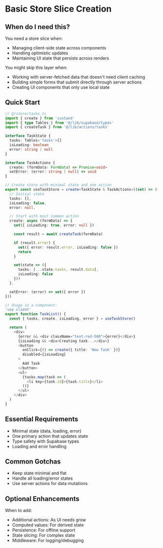 # Basic Store Slice Creation

## When do I need this?

You need a store slice when:

- Managing client-side state across components
- Handling optimistic updates
- Maintaining UI state that persists across renders

You might skip this layer when:

- Working with server-fetched data that doesn't need client caching
- Building simple forms that submit directly through server actions
- Creating UI components that only use local state

## Quick Start

```typescript
// @/store/tasks.ts
import { create } from 'zustand'
import { type Tables } from '@/lib/supabase/types'
import { createTask } from '@/lib/actions/tasks'

interface TaskState {
  tasks: Tables<'tasks'>[]
  isLoading: boolean
  error: string | null
}

interface TaskActions {
  create: (formData: FormData) => Promise<void>
  setError: (error: string | null) => void
}

// Create store with minimal state and one action
export const useTaskStore = create<TaskState & TaskActions>((set) => ({
  // Initial state
  tasks: [],
  isLoading: false,
  error: null,

  // Start with most common action
  create: async (formData) => {
    set({ isLoading: true, error: null })

    const result = await createTask(formData)

    if (result.error) {
      set({ error: result.error, isLoading: false })
      return
    }

    set(state => ({
      tasks: [...state.tasks, result.data],
      isLoading: false
    }))
  },

  setError: (error) => set({ error })
}))

// Usage in a component:
'use client'
export function TaskList() {
  const { tasks, create, isLoading, error } = useTaskStore()

  return (
    <div>
      {error && <div className="text-red-500">{error}</div>}
      {isLoading && <div>Creating task...</div>}
      <button
        onClick={() => create({ title: 'New Task' })}
        disabled={isLoading}
      >
        Add Task
      </button>
      <ul>
        {tasks.map(task => (
          <li key={task.id}>{task.title}</li>
        ))}
      </ul>
    </div>
  )
}
```

## Essential Requirements

- Minimal state (data, loading, error)
- One primary action that updates state
- Type safety with Supabase types
- Loading and error handling

## Common Gotchas

- Keep state minimal and flat
- Handle all loading/error states
- Use server actions for data mutations

## Optional Enhancements

When to add:

- Additional actions: As UI needs grow
- Computed values: For derived state
- Persistence: For offline support
- State slicing: For complex state
- Middleware: For logging/debugging
